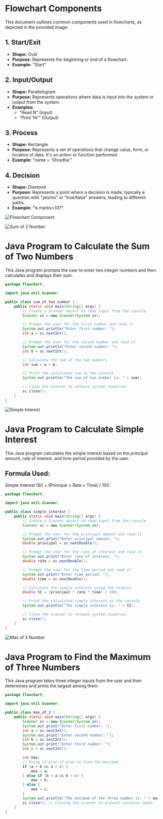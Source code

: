 # Flowchart Components

This document outlines common components used in flowcharts, as depicted in the provided image.

## 1. Start/Exit

- **Shape:** Oval
- **Purpose:** Represents the beginning or end of a flowchart.
- **Example:** "Start"

## 2. Input/Output

- **Shape:** Parallelogram
- **Purpose:** Represents operations where data is input into the system or output from the system.
- **Examples:**
  - "Read N" (Input)
  - "Print 'Hi'" (Output)

## 3. Process

- **Shape:** Rectangle
- **Purpose:** Represents a set of operations that change value, form, or location of data. It's an action or function performed.
- **Example:** "name = 'Shradha'"

## 4. Decision

- **Shape:** Diamond
- **Purpose:** Represents a point where a decision is made, typically a question with "yes/no" or "true/false" answers, leading to different paths.
- **Example:** "is marks>33?"

![Flowchart Component](<Screenshot 2025-06-02 232357.png>)

![Sum of 2 Number](image.png)

# Java Program to Calculate the Sum of Two Numbers

This Java program prompts the user to enter two integer numbers and then calculates and displays their sum.

```java
package flowchart;

import java.util.Scanner;

public class sum_of_two_number {
    public static void main(String[] args) {
        // Create a Scanner object to read input from the console
        Scanner sc = new Scanner(System.in);

        // Prompt the user for the first number and read it
        System.out.println("Enter first number: ");
        int a = sc.nextInt();

        // Prompt the user for the second number and read it
        System.out.println("Enter second number: ");
        int b = sc.nextInt();

        // Calculate the sum of the two numbers
        int sum = a + b;

        // Print the calculated sum to the console
        System.out.println("The sum of two number is: " + sum);

        // Close the scanner to release system resources
        sc.close();
    }
}
```

![Simple Interest](image-1.png)

# Java Program to Calculate Simple Interest

This Java program calculates the simple interest based on the principal amount, rate of interest, and time period provided by the user.

## Formula Used:

Simple Interest (SI) = (Principal × Rate × Time) / 100

```java
package flowchart;

import java.util.Scanner;

public class simple_interest {
    public static void main(String[] args) {
        // Create a Scanner object to read input from the console
        Scanner sc = new Scanner(System.in);

        // Prompt the user for the principal amount and read it
        System.out.print("Enter principal amount: ");
        double principal = sc.nextDouble();

        // Prompt the user for the rate of interest and read it
        System.out.print("Enter rate of interest: ");
        double rate = sc.nextDouble();

        // Prompt the user for the time period and read it
        System.out.print("Enter time period: ");
        double time = sc.nextDouble();

        // Calculate the simple interest using the formula
        double SI = (principal * rate * time) / 100;

        // Print the calculated simple interest to the console
        System.out.println("The simple interest is: " + SI);

        // Close the scanner to release system resources
        sc.close();
    }
}
```

![Max of 3 Number](image-2.png)

# Java Program to Find the Maximum of Three Numbers

This Java program takes three integer inputs from the user and then determines and prints the largest among them.

```java
package flowchart;

import java.util.Scanner;

public class max_of_3 {
    public static void main(String[] args) {
        Scanner sc = new Scanner(System.in);
        System.out.print("Enter first number: ");
        int a = sc.nextInt();
        System.out.print("Enter second number: ");
        int b = sc.nextInt();
        System.out.print("Enter third number: ");
        int c = sc.nextInt();

        int max;
        // Using if-else if-else to find the maximum
        if (a > b && a > c) {
            max = a;
        } else if (b > a && b > c) {
            max = b;
        } else {
            max = c;
        }
        System.out.println("The maximum of the three number is: " + max);
        sc.close(); // Closing the scanner to prevent resource leaks
    }
}
```
